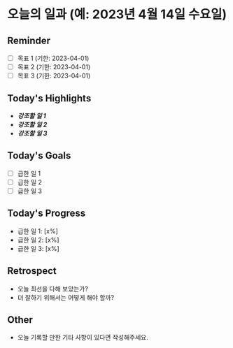 # 오늘의 일과 (예: 2023년 4월 14일 수요일)

## Reminder

- [ ] 목표 1 (기한: 2023-04-01)
- [ ] 목표 2 (기한: 2023-04-01)
- [ ] 목표 3 (기한: 2023-04-01)

## Today's Highlights

- ***강조할 일 1***
- ***강조할 일 2***
- ***강조할 일 3***

## Today's Goals

- [ ] 급한 일 1
- [ ] 급한 일 2
- [ ] 급한 일 3

## Today's Progress

- 급한 일 1: [x%]
- 급한 일 2: [x%]
- 급한 일 3: [x%]

## Retrospect

- 오늘 최선을 다해 보았는가?
- 더 잘하기 위해서는 어떻게 해야 할까?

## Other

- 오늘 기록할 만한 기타 사항이 있다면 작성해주세요.
